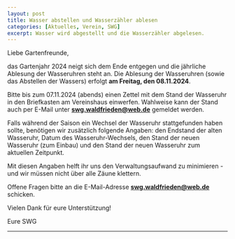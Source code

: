 ```yaml
---
layout: post
title: Wasser abstellen und Wasserzähler ablesen
categories: [Aktuelles, Verein, SWG]
excerpt: Wasser wird abgestellt und die Wasserzähler abgelesen.
---
```


Liebe Gartenfreunde,

das Gartenjahr 2024 neigt sich dem Ende entgegen und die jährliche Ablesung der Wasseruhren steht an.
Die Ablesung der Wasseruhren (sowie das Abstellen der Wassers) erfolgt
**am Freitag, den 08.11.2024**.

Bitte bis zum 07.11.2024 (abends) einen Zettel mit dem Stand der Wasseruhr in den Briefkasten am Vereinshaus 
einwerfen. Wahlweise kann der Stand auch per E-Mail unter **<swg.waldfrieden@web.de>** gemeldet werden.

Falls während der Saison ein Wechsel der Wasseruhr stattgefunden haben sollte, benötigen 
wir zusätzlich folgende Angaben: den Endstand der alten Wasseruhr, Datum des Wasseruhr-Wechsels, den Stand der neuen Wasseruhr (zum Einbau) und den Stand der neuen Wasseruhr zum aktuellen Zeitpunkt.

Mit diesen Angaben helft ihr uns den Verwaltungsaufwand zu minimieren - und wir müssen nicht über alle Zäune klettern.

Offene Fragen bitte an die E-Mail-Adresse **<swg.waldfrieden@web.de>** schicken.

Vielen Dank für eure Unterstützung!

Eure SWG

- - -
